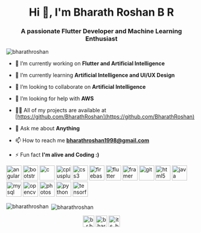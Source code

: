<h1 align="center">Hi 👋, I'm Bharath Roshan B R</h1>
<h3 align="center">A passionate Flutter Developer and Machine Learning Enthusiast</h3>

<p align="left"> <img src="https://komarev.com/ghpvc/?username=bharathroshan" alt="bharathroshan" /> </p>

- 🔭 I’m currently working on **Flutter and Artificial Intelligence**

- 🌱 I’m currently learning **Artificial Intelligence and UI/UX Design**

- 👯 I’m looking to collaborate on **Artificial Intelligence**

- 🤝 I’m looking for help with **AWS**

- 👨‍💻 All of my projects are available at [https://github.com/BharathRoshan](https://github.com/BharathRoshan)

- 💬 Ask me about **Anything**

- 📫 How to reach me **bharathroshan1998@gmail.com**

- ⚡ Fun fact **I'm alive and Coding :)**

<p align="left"><img src="https://devicons.github.io/devicon/devicon.git/icons/angularjs/angularjs-original.svg" alt="angularjs" width="40" height="40"/> <img src="https://devicons.github.io/devicon/devicon.git/icons/bootstrap/bootstrap-plain.svg" alt="bootstrap" width="40" height="40"/> <img src="https://devicons.github.io/devicon/devicon.git/icons/c/c-original.svg" alt="c" width="40" height="40"/> <img src="https://devicons.github.io/devicon/devicon.git/icons/cplusplus/cplusplus-original.svg" alt="cplusplus" width="40" height="40"/> <img src="https://devicons.github.io/devicon/devicon.git/icons/css3/css3-original-wordmark.svg" alt="css3" width="40" height="40"/> <img src="https://www.vectorlogo.zone/logos/firebase/firebase-icon.svg" alt="firebase" width="40" height="40"/> <img src="https://www.vectorlogo.zone/logos/flutterio/flutterio-icon.svg" alt="flutter" width="40" height="40"/> <img src="https://www.vectorlogo.zone/logos/framer/framer-icon.svg" alt="framer" width="40" height="40"/> <img src="https://www.vectorlogo.zone/logos/git-scm/git-scm-icon.svg" alt="git" width="40" height="40"/> <img src="https://devicons.github.io/devicon/devicon.git/icons/html5/html5-original-wordmark.svg" alt="html5" width="40" height="40"/> <img src="https://devicons.github.io/devicon/devicon.git/icons/java/java-original-wordmark.svg" alt="java" width="40" height="40"/> <img src="https://devicons.github.io/devicon/devicon.git/icons/mysql/mysql-original-wordmark.svg" alt="mysql" width="40" height="40"/> <img src="https://www.vectorlogo.zone/logos/opencv/opencv-icon.svg" alt="opencv" width="40" height="40"/> <img src="https://devicons.github.io/devicon/devicon.git/icons/photoshop/photoshop-plain.svg" alt="photoshop" width="40" height="40"/> <img src="https://devicons.github.io/devicon/devicon.git/icons/python/python-original.svg" alt="python" width="40" height="40"/> <img src="https://www.vectorlogo.zone/logos/tensorflow/tensorflow-icon.svg" alt="tensorflow" width="40" height="40"/></p><p><img align="left" src="https://github-readme-stats.vercel.app/api/top-langs/?username=bharathroshan&layout=compact&hide=html" alt="bharathroshan" /></p>

<p>&nbsp;<img align="center" src="https://github-readme-stats.vercel.app/api?username=bharathroshan&show_icons=true" alt="bharathroshan" /></p>

<p align="center">
<a href="https://www.linkedin.com/in/b-r-bharath-roshan-375833154/" target="blank"><img align="center" src="https://cdn.jsdelivr.net/npm/simple-icons@3.0.1/icons/linkedin.svg" alt="b.r.bharath roshan" height="30" width="30" /></a>
<a href="https://www.kaggle.com/bharathroshanbr" target="blank"><img align="center" src="https://cdn.jsdelivr.net/npm/simple-icons@3.0.1/icons/kaggle.svg" alt="bharath roshan b r" height="30" width="30" /></a>
<a href="https://instagram.com/its_b_for_bharath" target="blank"><img align="center" src="https://cdn.jsdelivr.net/npm/simple-icons@3.0.1/icons/instagram.svg" alt="its_b_for_bharath" height="30" width="30" /></a>
</p>
